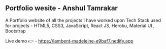 ## Portfolio wesite - Anshul Tamrakar
A Portfolio website of all the projects I have worked upon 
Tech Stack used for projects - HTML5, CSS3, JavaScript, React JS, Heroku, Material UI , Bootstrap 

Live demo 👉 - https://lambent-madeleine-e9baf7.netlify.app





